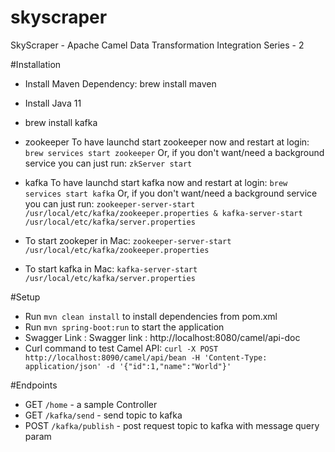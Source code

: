 # skyscraper
SkyScraper - Apache Camel Data Transformation Integration Series - 2

#Installation
* Install Maven Dependency: brew install maven
* Install Java 11
* brew install kafka
* zookeeper
To have launchd start zookeeper now and restart at login:
  `brew services start zookeeper`
Or, if you don't want/need a background service you can just run:
  `zkServer start`
* kafka
To have launchd start kafka now and restart at login:
  `brew services start kafka`
Or, if you don't want/need a background service you can just run:
  `zookeeper-server-start /usr/local/etc/kafka/zookeeper.properties & kafka-server-start /usr/local/etc/kafka/server.properties`
* To start zookeper in Mac: 
  `zookeeper-server-start /usr/local/etc/kafka/zookeeper.properties`
  
* To start kafka in Mac: 
  `kafka-server-start /usr/local/etc/kafka/server.properties`
  
  

#Setup 
* Run `mvn clean install` to install dependencies from pom.xml
* Run `mvn spring-boot:run` to start the application
* Swagger Link : Swagger link : http://localhost:8080/camel/api-doc
* Curl command to test Camel API: `curl -X POST http://localhost:8090/camel/api/bean -H 'Content-Type: application/json' -d '{"id":1,"name":"World"}'`


#Endpoints
* GET `/home` - a sample Controller
* GET `/kafka/send` - send topic to kafka
* POST `/kafka/publish` - post request topic to kafka with message query param
